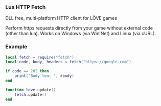 ### Lua HTTP Fetch

DLL free, multi-platform HTTP client for LÖVE games

Perform https requests directly from your game without external code (other than lua). 
Works on Windows (via WinINet) and Linux (via cURL).

### Example
```lua
local fetch = require("fetch")
local code, body, headers = fetch("https://google.com")

if code == 202 then
	print("Body len: ", #body)
end

function love.update()
	fetch.update()
end
```
